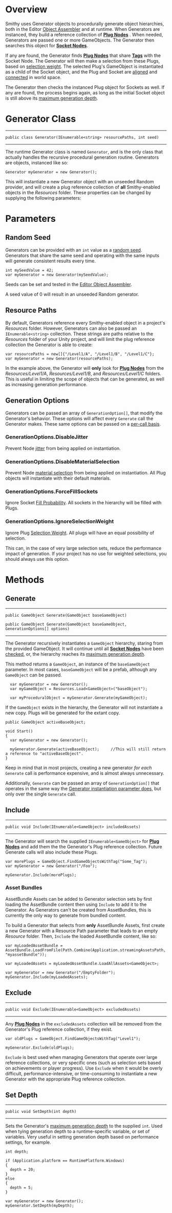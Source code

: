 # Overview
  Smithy uses Generator objects to procedurally generate object hierarchies, both in the
  Editor [Object Assembler](./editor/adapter#object-assembler-panel) and at runtime.
  When Generators are instanced, they build a reference collection of [<i class="fa fa-plug"></i> <b>Plug Nodes</b>](./editor/node#plugs) . When needed, Generators are passed one or more GameObjects. The Generator then searches this object for [<i class="fa fa-plus-square"></i> <b>Socket Nodes</b>](./editor/node#sockets).

  If any are found, the Generator finds [<i class="fa fa-plug"></i> <b>Plug Nodes</b>](./editor/node#plugs)  that share [<i class="fa fa-tags"></i> <b>Tags</b>](./editor/node#tags) with the Socket Node. The Generator will then make a selection from these Plugs, based on [selection weight](./editor/node#plug-weight). The selected Plug's GameObject is instantiated as a child of the Socket object, and the Plug and Socket are [aligned](./editor/node#rotation) and [connected](./editor/node#position) in world space.

  The Generator then checks the instanced Plug object for Sockets as well. If any are found, the process begins again, as long as the initial Socket object is still above its [maximum generation depth](./editor/adapter#generation-depth).

# Generator Class
---
```
public class Generator(IEnumerable<string> resourcePaths, int seed)
```
---
  The runtime Generator class is named ```Generator```, and is the only class that actually handles the recursive procedural generation routine. Generators are objects, instanced like so:

```
Generator myGenerator = new Generator();
```

This will instantiate a new Generator object with an unseeded Random provider, and will create a plug reference collection of **all** Smithy-enabled objects in the *Resources* folder. These properties can be changed by supplying the following parameters:

# Parameters
## Random Seed
  Generators can be provided with an ```int``` value as a [random seed](https://en.wikipedia.org/wiki/Random_seed). Generators that share the same seed and operating with the same inputs will generate consistent results every time.

```
int mySeedValue = 42;
var myGenerator = new Generator(mySeedValue);
```

  Seeds can be set and tested in the [Editor Object Assembler](./editor/adapter#generation-seed).

  A seed value of 0 will result in an unseeded Random generator.

## Resource Paths
  By default, Generators reference every Smithy-enabled object in a project's *Resources* folder. However, Generators can also be passed an ```IEnumerable<string>``` collection. These strings are paths relative to the *Resources* folder of your Unity project, and will limit the plug reference collection the Generator is able to create:

```
var resourcePaths = new[]{"/Level1/A", "/Level1/B", "/Level1/C"};
var myGenerator = new Generator(resourcePaths);
```

In the example above, the Generator will **only** look for [<i class="fa fa-plug"></i><b>Plug Nodes</b>](./editor/node#plugs)  from the *Resources/Level1/A*, *Resources/Level1/B*, and *Resources/Level1/C* folders. This is useful in limiting the scope of objects that can be generated, as well as increasing generation performance.

## Generation Options
  Generators can be passed an array of ```GenerationOption[]```, that modify the Generator's behavior. These options will affect every ```Generate``` call the Generator makes. These same options can be passed on a [per-call basis](#generate).

### GenerationOptions.DisableJitter
  Prevent Node [jitter](./editor/node#generation-jitter) from being applied on instantiation.

### GenerationOptions.DisableMaterialSelection
  Prevent Node [material selection](./editor/node#material-options) from being applied on instantiation. All Plug objects will instantiate with their default materials.

### GenerationOptions.ForceFillSockets
  Ignore Socket [Fill Probability](./editor/node#socket-probability). All sockets in the hierarchy will be filled with Plugs.

### GenerationOptions.IgnoreSelectionWeight
  Ignore Plug [Selection Weight](./editor/node#plug-weight). All plugs will have an equal possibility of selection.

  <div class="panel panel-default">
    <div class="panel-body">
    This can, in the case of very large selection sets, reduce the performance impact of generation. If your project has no use for weighted selections, you should always use this option.
    </div>
  </div>

# Methods
## Generate
---
```
public GameObject Generate(GameObject baseGameObject)

public GameObject Generate(GameObject baseGameObject, GenerationOptions[] options)
```
---

  The Generator recursively instantiates a ```GameObject``` hierarchy, staring from the provided GameObject. It will continue until all [<i class="fa fa-plus-square"></i><b>Socket Nodes</b>](./editor/node#sockets) have been [checked](./editor/node#socket-probability), or, the hierarchy reaches its [maximum generation depth](./editor/adapter#generation-depth).

  This method returns a ```GameObject```, an instance of the ```baseGameObject``` parameter. In most cases, ```baseGameObject``` will be a prefab, although any ```GameObject``` can be passed.

```
  var myGenerator = new Generator();
  var myGameObject = Resources.Load<GameObject>("baseObject");

  var myProceduralObject = myGenerator.Generate(myGameObject);
```

  If the ```GameObject``` exists in the hierarchy, the Generator will not instantiate a new copy. Plugs will be generated for the extant copy.
```
public GameObject activeBaseObject;

void Start()
{
  var myGenerator = new Generator();

  myGenerator.Generate(activeBaseObject);     //This will still return a reference to "activeBaseObject".
}
```

Keep in mind that in most projects, creating a new generator *for each* ```Generate``` call is performance expensive, and is almost always unnecessary.

Additionally, ```Generate``` can be passed an array of ```GenerationOption[]``` that operates in the same way the [Generator instantiation parameter does](#generation-options), but only over the single ```Generate``` call.

## Include
---
```
public void Include(IEnumerable<GameObject> includedAssets)
```
---

  The Generator will search the supplied ```IEnumerable<GameObject>``` for [<i class="fa fa-plug"></i><b>Plug Nodes</b>](./editor/node#plugs) and add them the the Generator's Plug reference collection. Future Generate calls will also include these Plugs.

```
var morePlugs = GameObject.FindGameObjectsWithTag("Some_Tag");
var myGenerator = new Generator("/Foo");

myGenerator.Include(morePlugs);
```
### Asset Bundles

AssetBundle Assets can be added to Generator selection sets by first loading the AssetBundle content then using ```Include``` to add it to the Generator. As Generators can't be created from AssetBundles, this is currently the only way to generate from bundled content.

To build a Generator that selects from **only** AssetBundle Assets, first create a new Generator with a Resource Path parameter that leads to an empty *Resource* folder. Then, ```Include``` the loaded AssetBundle content, like so:
```
var myLoadedAssetBundle = AssetBundle.LoadFromFile(Path.Combine(Application.streamingAssetsPath, "myassetBundle"));

var myLoadedAssets = myLoadedAssetBundle.LoadAllAssets<GameObject>;

var myGenerator = new Generator("/EmptyFolder");
myGenerator.Include(myLoadedAssets);
```


## Exclude
---
```
public void Exclude(IEnumerable<GameObject> excludedAssets)
```
---

  Any [<i class="fa fa-plug"></i><b>Plug Nodes</b>](./editor/node#plugs) in the ```excludedAssets``` collection will be removed from the Generator's Plug reference collection, if they exist.

```
var oldPlugs = GameObject.FindGameObjectsWithTag("Level1");

myGenerator.Exclude(oldPlugs);
```

  ``Exclude`` is best used when managing Generators that operate over large reference collections, or very specific ones (such as selection sets based on achievements or player progress). Use ```Exclude``` when it would be overly difficult, performance-intensive, or time-consuming to instantiate a new Generator with the appropriate Plug reference collection.

## Set Depth
---
```
public void SetDepth(int depth)
```
---

  Sets the Generator's [maximum generation depth](./editor/adapter#generation-depth) to the supplied ```int```. Used when tying generation depth to a runtime-specific variable, or set of variables. Very useful in setting generation depth based on performance settings, for example.

```
int depth;

if (Application.platform == RuntimePlatform.Windows)
{
  depth = 20;
}
else
{
  depth = 5;
}

var myGenerator = new Generator();  
myGenerator.SetDepth(myDepth);
```
